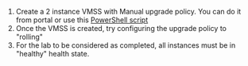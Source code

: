 1. Create a 2 instance VMSS with Manual upgrade policy. You can do it from portal or use this [PowerShell script](https://github.com/qqnarwhal/Azure-Config-L200-VMSS-Labs/blob/master/buildManualVmss.ps1)
2. Once the VMSS is created, try configuring the upgrade policy to "rolling"
3. For the lab to be considered as completed, all instances must be in "healthy" health state.
